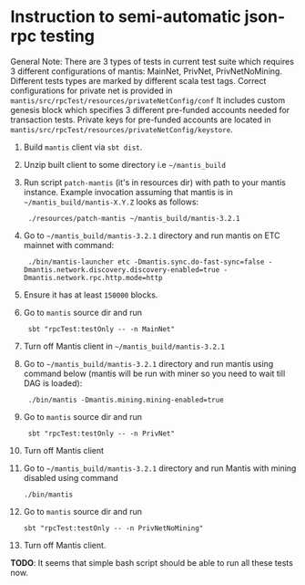 # Instruction to semi-automatic json-rpc testing

General Note:
There are 3 types of tests in current test suite which requires 3 different configurations of mantis:
MainNet, PrivNet, PrivNetNoMining. Different tests types are marked by different scala test tags.
Correct configurations for private net is provided in `mantis/src/rpcTest/resources/privateNetConfig/conf`
It includes custom genesis block which specifies 3 different pre-funded accounts needed for transaction tests.
Private keys for pre-funded accounts are located in `mantis/src/rpcTest/resources/privateNetConfig/keystore`.

1. Build `mantis` client via `sbt dist`.
2. Unzip built client to some directory i.e `~/mantis_build`
3. Run script `patch-mantis` (it's in resources dir) with path to your mantis instance. Example invocation assuming that mantis is in `~/mantis_build/mantis-X.Y.Z` looks as follows:
    
        ./resources/patch-mantis ~/mantis_build/mantis-3.2.1

4. Go to `~/mantis_build/mantis-3.2.1` directory and run mantis on ETC mainnet with command:

        ./bin/mantis-launcher etc -Dmantis.sync.do-fast-sync=false -Dmantis.network.discovery.discovery-enabled=true -Dmantis.network.rpc.http.mode=http
        
5. Ensure it has at least `150000` blocks.
6. Go to `mantis` source dir and run 

        sbt "rpcTest:testOnly -- -n MainNet"
        
7. Turn off Mantis client in `~/mantis_build/mantis-3.2.1`
8. Go to `~/mantis_build/mantis-3.2.1` directory and run mantis using command below (mantis will be run with miner so you need to wait till DAG is loaded):

        ./bin/mantis -Dmantis.mining.mining-enabled=true
9. Go to `mantis` source dir and run 

        sbt "rpcTest:testOnly -- -n PrivNet"
        
10. Turn off Mantis client
11. Go to `~/mantis_build/mantis-3.2.1` directory and run Mantis with mining disabled using command

        ./bin/mantis
        
12. Go to `mantis` source dir and run 

        sbt "rpcTest:testOnly -- -n PrivNetNoMining"
        
13. Turn off Mantis client.


__TODO__: It seems that simple bash script should be able to run all these tests now.
